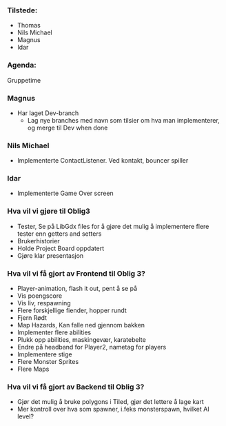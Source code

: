 ### Tilstede:
* Thomas
* Nils Michael
* Magnus
* Idar

### Agenda:
Gruppetime

### Magnus
* Har laget Dev-branch
    * Lag nye branches med navn som tilsier om hva man implementerer, og merge til Dev when done

### Nils Michael
* Implementerte ContactListener. Ved kontakt, bouncer spiller

### Idar
* Implementerte Game Over screen


### Hva vil vi gjøre til Oblig3
* Tester, Se på LibGdx files for å gjøre det mulig å implementere flere tester enn getters and setters
* Brukerhistorier
* Holde Project Board oppdatert
* Gjøre klar presentasjon

### Hva vil vi få gjort av Frontend til Oblig 3?
* Player-animation, flash it out, pent å se på
* Vis poengscore 
* Vis liv, respawning
* Flere forskjellige fiender, hopper rundt
* Fjern Rødt
* Map Hazards, Kan falle ned gjennom bakken
* Implementer flere abilities
* Plukk opp abilities, maskingevær, karatebelte
* Endre på headband for Player2, nametag for players
* Implementere stige
* Flere Monster Sprites
* Flere Maps

### Hva vil vi få gjort av Backend til Oblig 3?
* Gjør det mulig å bruke polygons i Tiled, gjør det lettere å lage kart
* Mer kontroll over hva som spawner, i.feks monsterspawn, hvilket AI level?